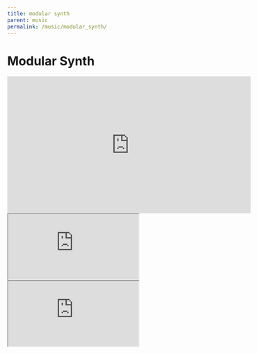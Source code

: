 ```yaml
---
title: modular synth
parent: music
permalink: /music/modular_synth/
---
```



# Modular Synth

<iframe width="560" height="315" src="https://www.youtube.com/embed/jv6I89sLVH4" title="YouTube video player" frameborder="0" allow="accelerometer; autoplay; clipboard-write; encrypted-media; gyroscope; picture-in-picture" allowfullscreen></iframe>


<div class="iframe-container">
<iframe src="https://youtu.be/jv6I89sLVH4" allowfullscreen></iframe>
</div>


<iframe src="https://youtu.be/9iEIMovco1I4" allowfullscreen></iframe>
